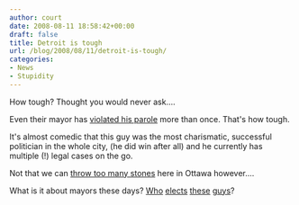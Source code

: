```yaml
---
author: court
date: 2008-08-11 18:58:42+00:00
draft: false
title: Detroit is tough
url: /blog/2008/08/11/detroit-is-tough/
categories:
- News
- Stupidity
---
```


How tough?  Thought you would never ask....

Even their mayor has [violated his parole](http://cnews.canoe.ca/CNEWS/World/2008/08/11/6414276-ap.html) more than once.  That's how tough.

It's almost comedic that this guy was the most charismatic, successful politician in the whole city, (he did win after all) and he currently has multiple (!) legal cases on the go.

Not that we can [throw too many stones](http://www.cbc.ca/canada/ottawa/story/2008/02/20/mayor-trial.html) here in Ottawa however....

What is it about mayors these days?  [Who](http://www.nowpublic.com/world/former-south-carolina-mayor-arrested-embezzlement) [elects](http://www.politickernj.com/matt-friedman/21276/jersey-city-deputy-mayor-arrested) [these](http://archives.cnn.com/2001/US/07/26/mayor.arrested/index.html) [guys](http://www.ctv.ca/servlet/ArticleNews/story/CTVNews/20070405/poco_mayor_070405/20070405?hub=Canada)?
